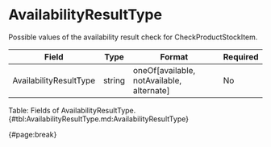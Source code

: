 <!--
    ATTENTION: This file was generated via gradle!
               Do NOT manually edit this file! Any such changes will be overwritten!
-->

# AvailabilityResultType

Possible values of the availability result check for CheckProductStockItem.

| Field | Type | Format | Required |
| ------- | ------- | ------- | --- |
| AvailabilityResultType | string | oneOf[available, notAvailable, alternate] | No |

Table: Fields of AvailabilityResultType. {#tbl:AvailabilityResultType.md:AvailabilityResultType}

{#page:break}
